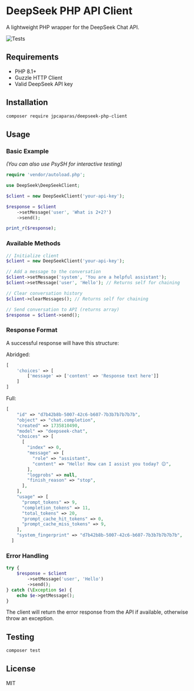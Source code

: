 # DeepSeek PHP API Client

A lightweight PHP wrapper for the DeepSeek Chat API.

![Tests](https://github.com/jpcaparas/deepseek-php-client/actions/workflows/tests.yml/badge.svg)

## Requirements

- PHP 8.1+
- Guzzle HTTP Client
- Valid DeepSeek API key

## Installation

```bash
composer require jpcaparas/deepseek-php-client
```

## Usage

### Basic Example

*(You can also use PsySH for interactive testing)*

```php
require 'vendor/autoload.php';

use DeepSeek\DeepSeekClient;

$client = new DeepSeekClient('your-api-key');

$response = $client
    ->setMessage('user', 'What is 2+2?')
    ->send();

print_r($response);
```

### Available Methods

```php
// Initialize client
$client = new DeepSeekClient('your-api-key');

// Add a message to the conversation
$client->setMessage('system', 'You are a helpful assistant');
$client->setMessage('user', 'Hello'); // Returns self for chaining

// Clear conversation history
$client->clearMessages(); // Returns self for chaining

// Send conversation to API (returns array)
$response = $client->send();
```

### Response Format

A successful response will have this structure:

Abridged:

```php
[
    'choices' => [
        ['message' => ['content' => 'Response text here']]
    ]
]
```

Full:

```php
[
    "id" => "d7b42b8b-5007-42c6-b607-7b3b7b7b7b7b",
    "object" => "chat.completion",
    "created" => 1735810490,
    "model" => "deepseek-chat",
    "choices" => [
      [
        "index" => 0,
        "message" => [
          "role" => "assistant",
          "content" => "Hello! How can I assist you today? 😊",
        ],
        "logprobs" => null,
        "finish_reason" => "stop",
      ],
    ],
    "usage" => [
      "prompt_tokens" => 9,
      "completion_tokens" => 11,
      "total_tokens" => 20,
      "prompt_cache_hit_tokens" => 0,
      "prompt_cache_miss_tokens" => 9,
    ],
    "system_fingerprint" => "d7b42b8b-5007-42c6-b607-7b3b7b7b7b7b",
  ]
  ```

### Error Handling

```php
try {
    $response = $client
        ->setMessage('user', 'Hello')
        ->send();
} catch (\Exception $e) {
    echo $e->getMessage();
}
```

The client will return the error response from the API if available, otherwise throw an exception.

## Testing

```bash
composer test
```

## License

MIT